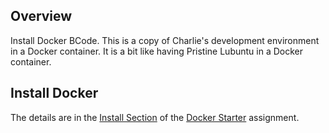 ## Overview

Install Docker BCode. This is a copy of Charlie's development environment in a Docker container. It is a bit like having Pristine Lubuntu in a Docker container.

## Install Docker

The details are in the [Install Section][dsin] of the [Docker Starter][ds] assignment.


<!--       -->
<!-- links -->
<!--       -->

[ds]: /teach/assignments/docker/DockerStarter
[dsin]: /teach/assignments/docker/DockerStarter#docker-install
